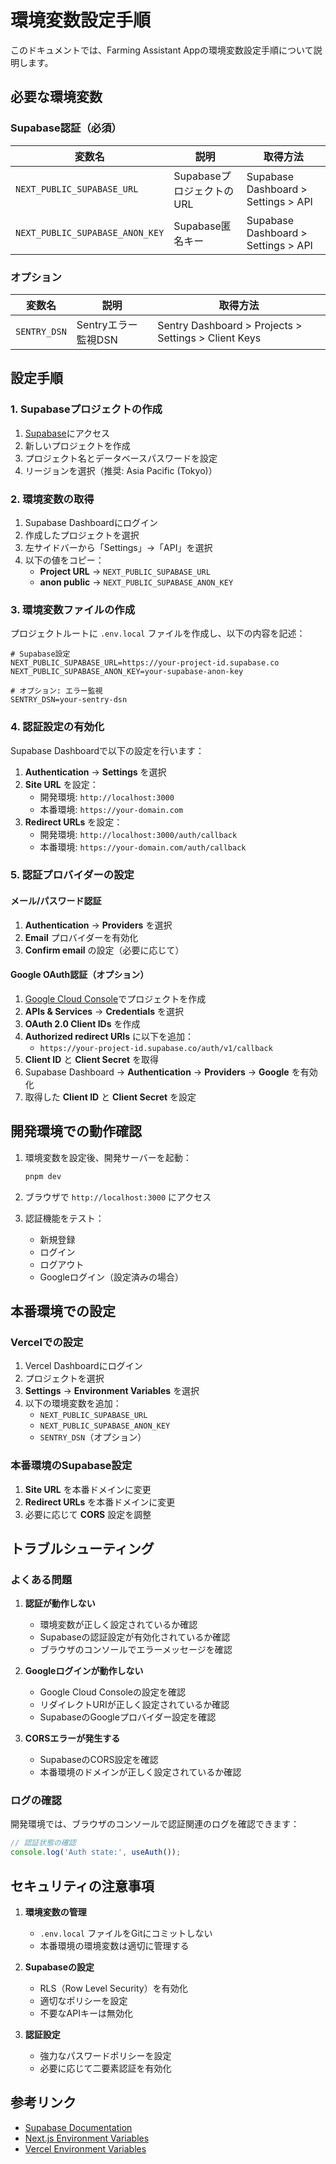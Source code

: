 # 環境変数設定手順

このドキュメントでは、Farming Assistant Appの環境変数設定手順について説明します。

## 必要な環境変数

### Supabase認証（必須）

| 変数名 | 説明 | 取得方法 |
|--------|------|----------|
| `NEXT_PUBLIC_SUPABASE_URL` | SupabaseプロジェクトのURL | Supabase Dashboard > Settings > API |
| `NEXT_PUBLIC_SUPABASE_ANON_KEY` | Supabase匿名キー | Supabase Dashboard > Settings > API |

### オプション

| 変数名 | 説明 | 取得方法 |
|--------|------|----------|
| `SENTRY_DSN` | Sentryエラー監視DSN | Sentry Dashboard > Projects > Settings > Client Keys |

## 設定手順

### 1. Supabaseプロジェクトの作成

1. [Supabase](https://supabase.com/)にアクセス
2. 新しいプロジェクトを作成
3. プロジェクト名とデータベースパスワードを設定
4. リージョンを選択（推奨: Asia Pacific (Tokyo)）

### 2. 環境変数の取得

1. Supabase Dashboardにログイン
2. 作成したプロジェクトを選択
3. 左サイドバーから「Settings」→「API」を選択
4. 以下の値をコピー：
   - **Project URL** → `NEXT_PUBLIC_SUPABASE_URL`
   - **anon public** → `NEXT_PUBLIC_SUPABASE_ANON_KEY`

### 3. 環境変数ファイルの作成

プロジェクトルートに `.env.local` ファイルを作成し、以下の内容を記述：

```env
# Supabase設定
NEXT_PUBLIC_SUPABASE_URL=https://your-project-id.supabase.co
NEXT_PUBLIC_SUPABASE_ANON_KEY=your-supabase-anon-key

# オプション: エラー監視
SENTRY_DSN=your-sentry-dsn
```

### 4. 認証設定の有効化

Supabase Dashboardで以下の設定を行います：

1. **Authentication** → **Settings** を選択
2. **Site URL** を設定：
   - 開発環境: `http://localhost:3000`
   - 本番環境: `https://your-domain.com`
3. **Redirect URLs** を設定：
   - 開発環境: `http://localhost:3000/auth/callback`
   - 本番環境: `https://your-domain.com/auth/callback`

### 5. 認証プロバイダーの設定

#### メール/パスワード認証

1. **Authentication** → **Providers** を選択
2. **Email** プロバイダーを有効化
3. **Confirm email** の設定（必要に応じて）

#### Google OAuth認証（オプション）

1. [Google Cloud Console](https://console.cloud.google.com/)でプロジェクトを作成
2. **APIs & Services** → **Credentials** を選択
3. **OAuth 2.0 Client IDs** を作成
4. **Authorized redirect URIs** に以下を追加：
   - `https://your-project-id.supabase.co/auth/v1/callback`
5. **Client ID** と **Client Secret** を取得
6. Supabase Dashboard → **Authentication** → **Providers** → **Google** を有効化
7. 取得した **Client ID** と **Client Secret** を設定

## 開発環境での動作確認

1. 環境変数を設定後、開発サーバーを起動：
   ```bash
   pnpm dev
   ```

2. ブラウザで `http://localhost:3000` にアクセス

3. 認証機能をテスト：
   - 新規登録
   - ログイン
   - ログアウト
   - Googleログイン（設定済みの場合）

## 本番環境での設定

### Vercelでの設定

1. Vercel Dashboardにログイン
2. プロジェクトを選択
3. **Settings** → **Environment Variables** を選択
4. 以下の環境変数を追加：
   - `NEXT_PUBLIC_SUPABASE_URL`
   - `NEXT_PUBLIC_SUPABASE_ANON_KEY`
   - `SENTRY_DSN`（オプション）

### 本番環境のSupabase設定

1. **Site URL** を本番ドメインに変更
2. **Redirect URLs** を本番ドメインに変更
3. 必要に応じて **CORS** 設定を調整

## トラブルシューティング

### よくある問題

1. **認証が動作しない**
   - 環境変数が正しく設定されているか確認
   - Supabaseの認証設定が有効化されているか確認
   - ブラウザのコンソールでエラーメッセージを確認

2. **Googleログインが動作しない**
   - Google Cloud Consoleの設定を確認
   - リダイレクトURIが正しく設定されているか確認
   - SupabaseのGoogleプロバイダー設定を確認

3. **CORSエラーが発生する**
   - SupabaseのCORS設定を確認
   - 本番環境のドメインが正しく設定されているか確認

### ログの確認

開発環境では、ブラウザのコンソールで認証関連のログを確認できます：

```javascript
// 認証状態の確認
console.log('Auth state:', useAuth());
```

## セキュリティの注意事項

1. **環境変数の管理**
   - `.env.local` ファイルをGitにコミットしない
   - 本番環境の環境変数は適切に管理する

2. **Supabaseの設定**
   - RLS（Row Level Security）を有効化
   - 適切なポリシーを設定
   - 不要なAPIキーは無効化

3. **認証設定**
   - 強力なパスワードポリシーを設定
   - 必要に応じて二要素認証を有効化

## 参考リンク

- [Supabase Documentation](https://supabase.com/docs)
- [Next.js Environment Variables](https://nextjs.org/docs/basic-features/environment-variables)
- [Vercel Environment Variables](https://vercel.com/docs/concepts/projects/environment-variables)

